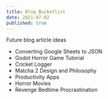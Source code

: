 ```yaml
---
title: Blog Bucketlist
date: 2021-07-02
published: true
--- 
```


Future blog article ideas

- Converting Google Sheets to JSON
- Godot Horror Game Tutorial
- Cricket Logger
- Matcha 2 Design and Philosophy
- Productivity Apps
- Horror Movies
- Revenge Bedtime Procrastination